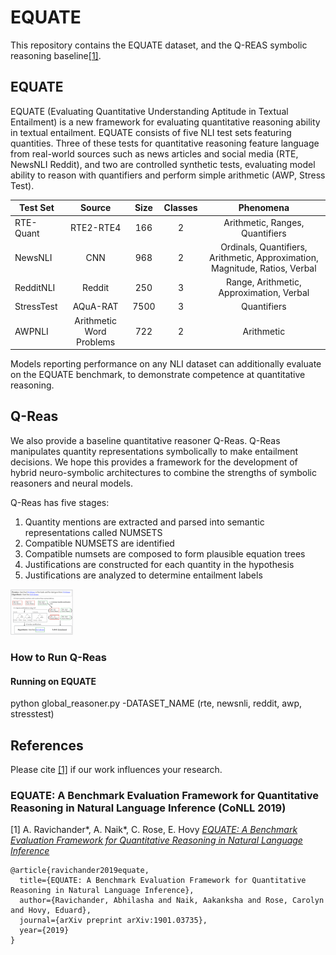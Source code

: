 # EQUATE


This repository contains the EQUATE dataset, and the Q-REAS symbolic reasoning baseline[[1]](https://arxiv.org/abs/1901.03735).

## EQUATE

EQUATE (Evaluating Quantitative Understanding Aptitude in Textual Entailment) is a new framework for evaluating quantitative reasoning ability in textual entailment.
EQUATE consists of five NLI test sets featuring quantities. Three of these tests for quantitative reasoning feature language from real-world sources
such as news articles and social media (RTE, NewsNLI Reddit), and two are controlled synthetic tests, evaluating model ability
to reason with quantifiers and perform simple arithmetic (AWP, Stress Test).


| Test Set        | Source  | Size | Classes  | Phenomena |
| ------------- |:-------------:| :-----:|:-------------:| :-----:|
| RTE-Quant     | RTE2-RTE4 | 166 | 2 | Arithmetic, Ranges, Quantifiers |
| NewsNLI   |  CNN | 968 | 2 | Ordinals, Quantifiers, Arithmetic, Approximation, Magnitude, Ratios, Verbal |
| RedditNLI  | Reddit | 250 | 3 | Range, Arithmetic, Approximation, Verbal  |
| StressTest     | AQuA-RAT | 7500 | 3 | Quantifiers |
| AWPNLI     | Arithmetic Word Problems | 722 | 2 | Arithmetic |


Models reporting performance on any NLI dataset can additionally evaluate on the EQUATE benchmark,
to demonstrate competence at quantitative reasoning.

## Q-Reas

We also provide a baseline quantitative reasoner Q-Reas. Q-Reas manipulates quantity representations symbolically to make entailment decisions.
We hope this provides a framework for the development of hybrid neuro-symbolic architectures to combine the strengths of symbolic reasoners and
neural models.

Q-Reas has five stages:
1. Quantity mentions are extracted and
parsed into semantic representations called NUMSETS
2. Compatible NUMSETS are identified
3. Compatible numsets are composed to form plausible equation trees
4. Justifications are constructed for each quantity in the hypothesis
5. Justifications are analyzed to determine entailment labels

<p float="left">
  <img src="models.pdf" width="100" />
</p>

### How to Run Q-Reas

#### Running on EQUATE

python global_reasoner.py -DATASET_NAME (rte, newsnli, reddit, awp, stresstest)


## References

Please cite [[1]](https://arxiv.org/abs/1901.03735) if our work influences your research.

### EQUATE: A Benchmark Evaluation Framework for Quantitative Reasoning in Natural Language Inference (CoNLL 2019)

[1] A. Ravichander*, A. Naik*, C. Rose, E. Hovy [*EQUATE: A Benchmark Evaluation Framework for Quantitative Reasoning in Natural Language Inference*](https://arxiv.org/abs/1901.03735)

```
@article{ravichander2019equate,
  title={EQUATE: A Benchmark Evaluation Framework for Quantitative Reasoning in Natural Language Inference},
  author={Ravichander, Abhilasha and Naik, Aakanksha and Rose, Carolyn and Hovy, Eduard},
  journal={arXiv preprint arXiv:1901.03735},
  year={2019}
}
